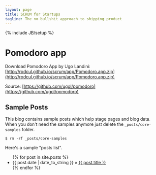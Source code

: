 ```yaml
---
layout: page
title: SCRUM for Startups
tagline: The no bullshit approach to shipping product
---
```

{% include JB/setup %}

# Pomodoro app

Download Pomodoro App by Ugo Landini: [http://rodcul.github.io/scrum/app/Pomodoro.app.zip](http://rodcul.github.io/scrum/app/Pomodoro.app.zip)

Source: [https://github.com/ugol/pomodoro](https://github.com/ugol/pomodoro)

    
## Sample Posts

This blog contains sample posts which help stage pages and blog data.
When you don't need the samples anymore just delete the `_posts/core-samples` folder.

    $ rm -rf _posts/core-samples

Here's a sample "posts list".

<ul class="posts">
  {% for post in site.posts %}
    <li><span>{{ post.date | date_to_string }}</span> &raquo; <a href="{{ BASE_PATH }}{{ post.url }}">{{ post.title }}</a></li>
  {% endfor %}
</ul>



